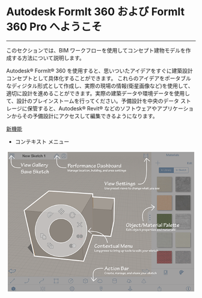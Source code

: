 

# Autodesk FormIt 360 および FormIt 360 Pro へようこそ

---

このセクションでは、BIM ワークフローを使用してコンセプト建物モデルを作成する方法について説明します。

Autodesk® FormIt® 360 を使用すると、思いついたアイデアをすぐに建築設計コンセプトとして具体化することができます。 これらのアイデアをポータブルなディジタル形式として作成し、実際の現場の情報(衛星画像など)を使用して、適切に設計を進めることができます。実際の建築データや環境データを使用して、設計のブレインストームを行ってください。予備設計を中央のデータ ストレージに保管すると、Autodesk® Revit® などのソフトウェアやアプリケーションからその予備設計にアクセスして編集できるようになります。

[ 新機能](https://www.youtube.com/playlist?list=PLqumTDi1CVHMCJkO9l3aX5vVK3GdBmxnx)

* コンテキスト メニュー

![](Images/GUID-CD1BF99B-8D4D-4F82-833C-BF7F8B243BDD-low.png)

